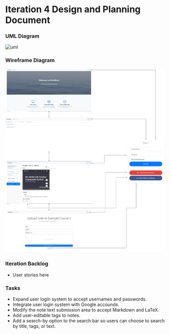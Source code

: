 # Iteration 4 Design and Planning Document

### UML Diagram
![uml](uml4.png)

### Wireframe Diagram

![wire](wire4.png)

### Iteration Backlog
* User stories here

### Tasks
* Expand user login system to accept usernames and passwords.
* Integrate user login system with Google accounds.
* Modify the note text submission area to accept Markdown and LaTeX.
* Add user-editable tags to notes.
* Add a search-by option to the search bar so users can choose to search by title, tags, or text.
